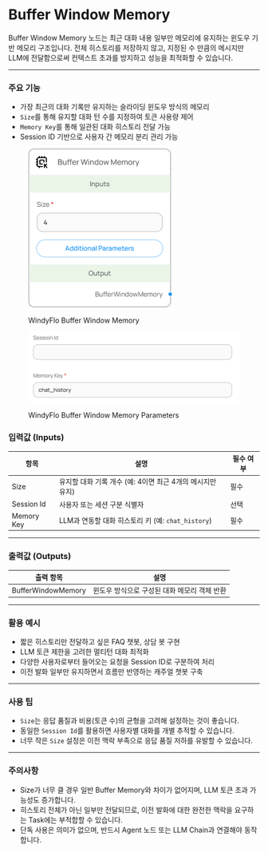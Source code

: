 # Buffer Window Memory

Buffer Window Memory 노드는 최근 대화 내용 일부만 메모리에 유지하는 윈도우 기반 메모리 구조입니다. 전체 히스토리를 저장하지 않고, 지정된 수 만큼의 메시지만 LLM에 전달함으로써 컨텍스트 초과를 방지하고 성능을 최적화할 수 있습니다.

***

### 주요 기능

* 가장 최근의 대화 기록만 유지하는 슬라이딩 윈도우 방식의 메모리
* `Size`를 통해 유지할 대화 턴 수를 지정하여 토큰 사용량 제어
* `Memory Key`를 통해 일관된 대화 히스토리 전달 가능
* Session ID 기반으로 사용자 간 메모리 분리 관리 가능

<figure><img src="../../../.gitbook/assets/스크린샷 2025-05-15 140029.png" alt=""><figcaption><p>WindyFlo Buffer Window Memory</p></figcaption></figure>

<figure><img src="../../../.gitbook/assets/스크린샷 2025-05-15 140038 (1).png" alt=""><figcaption><p>WindyFlo Buffer Window Memory Parameters</p></figcaption></figure>

### 입력값 (Inputs)

| 항목         | 설명                                     | 필수 여부 |
| ---------- | -------------------------------------- | ----- |
| Size       | 유지할 대화 기록 개수 (예: 4이면 최근 4개의 메시지만 유지)   | 필수    |
| Session Id | 사용자 또는 세션 구분 식별자                       | 선택    |
| Memory Key | LLM과 연동할 대화 히스토리 키 (예: `chat_history`) | 필수    |

***

### 출력값 (Outputs)

| 출력 항목              | 설명                        |
| ------------------ | ------------------------- |
| BufferWindowMemory | 윈도우 방식으로 구성된 대화 메모리 객체 반환 |

***

### 활용 예시

* 짧은 히스토리만 전달하고 싶은 FAQ 챗봇, 상담 봇 구현
* LLM 토큰 제한을 고려한 멀티턴 대화 최적화
* 다양한 사용자로부터 들어오는 요청을 Session ID로 구분하여 처리
* 이전 발화 일부만 유지하면서 흐름만 반영하는 캐주얼 챗봇 구축

***

### 사용 팁

* `Size`는 응답 품질과 비용(토큰 수)의 균형을 고려해 설정하는 것이 좋습니다.
* 동일한 `Session Id`를 활용하면 사용자별 대화를 개별 추적할 수 있습니다.
* 너무 작은 `Size` 설정은 이전 맥락 부족으로 응답 품질 저하를 유발할 수 있습니다.

***

### 주의사항

* Size가 너무 클 경우 일반 Buffer Memory와 차이가 없어지며, LLM 토큰 초과 가능성도 증가합니다.
* 히스토리 전체가 아닌 일부만 전달되므로, 이전 발화에 대한 완전한 맥락을 요구하는 Task에는 부적합할 수 있습니다.
* 단독 사용은 의미가 없으며, 반드시 Agent 노드 또는 LLM Chain과 연결해야 동작합니다.

